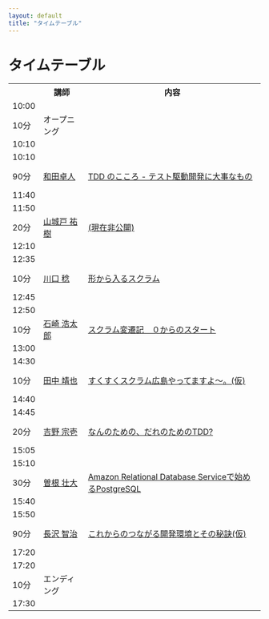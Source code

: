 ```yaml
---
layout: default
title: "タイムテーブル"
---
```


# タイムテーブル

<table class="time-table">
  <tr>
    <th class="time"></th><th class="speaker">講師</th><th>内容</th>
  </tr>

  <tr>
    <td class="time">
      10:00
      <p class="time-span">10分</p>
      10:10
    </td>
    <td>オープニング</td>
    <td></td>
  </tr>

  <tr>
    <td class="time">
      10:10
      <p class="time-span">90分</p>
      11:40
    </td>
    <td>
      <a href="/session.html#t_wada">和田卓人</a>
    </td>
    <td>
      <a href="/session.html#t_wada_session">TDD のこころ - テスト駆動開発に大事なもの</a>
      <br>
    </td>
  </tr>

  <tr>
   <td class="time">
     11:50
     <p class="time-span">20分</p>
     12:10
    </td>
    <td>
      <a href="/session.html#kakenavi">山城戸 祐樹</a>
    </td>
    <td>
      <a href="/session.html#kakenavi_session">(現在非公開)</a>
    </td>
  </tr>

  <tr>
    <td class="time">
      12:35
      <p class="time-span">10分</p>
      12:45
    </td>
    <td>
      <a href="/session.html#kawaguchi">川口 稔</a>
    </td>
    <td>
      <a href="/session.html#kawaguchi_session">形から入るスクラム</a>
    </td>
  </tr>

  <tr>
   <td class="time">
     12:50
     <p class="time-span">10分</p>
     13:00
    </td>
    <td>
      <a href="/session.html#ishizaki">石崎 浩太郎</a>
    </td>
    <td>
      <a href="/session.html#ishizaki_session">スクラム変遷記　０からのスタート</a>
    </td>
  </tr>

  <tr>
   <td class="time">
     14:30
     <p class="time-span">10分</p>
     14:40
    </td>
    <td>
      <a href="/session.html#tanaka">田中 靖也</a>
    </td>
    <td>
      <a href="/session.html#tanaka_session">すくすくスクラム広島やってますよ～。(仮)</a>
    </td>
  </tr>

  <tr>
   <td class="time">
     14:45
     <p class="time-span">20分</p>
     15:05
    </td>
    <td>
      <a href="/session.html#yoshino">吉野 宗壱</a>
    </td>
    <td>
      <a href="/session.html#yoshino_session">なんのための、だれのためのTDD?</a>
    </td>
  </tr>

  <tr>
   <td class="time">
     15:10
     <p class="time-span">30分</p>
     15:40
    </td>
    <td>
      <a href="/session.html#soudai1025o">曽根 壮大</a>
    </td>
    <td>
      <a href="/session.html#soudai1025_session">Amazon Relational Database Serviceで始めるPostgreSQL</a>
    </td>
  </tr>

  <tr>
   <td class="time">
     15:50
     <p class="time-span">90分</p>
     17:20
    </td>
    <td>
      <a href="/session.html#tomohn">長沢 智治</a>
    </td>
    <td>
      <a href="/session.html#tomohn_session">これからのつながる開発環境とその秘訣(仮)</a>
    </td>
  </tr>

  <tr>
   <td class="time">
     17:20
     <p class="time-span">10分</p>
     17:30
    </td>
    <td>
      エンディング
    </td>
    <td>
    </td>
  </tr>

</table>
